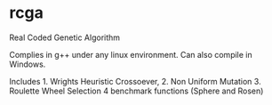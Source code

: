 # rcga
Real Coded Genetic Algorithm


Complies in g++ under any linux environment. Can also compile in Windows. 

Includes 1. Wrights Heuristic Crossoever, 2. Non Uniform Mutation 3. Roulette Wheel Selection 4 benchmark functions (Sphere and Rosen)
